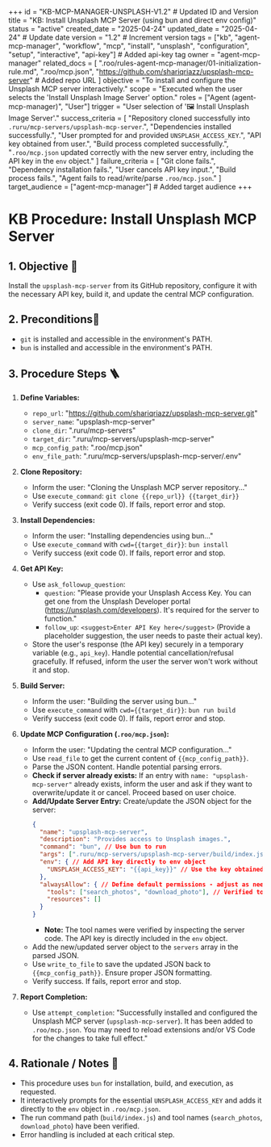 +++
id = "KB-MCP-MANAGER-UNSPLASH-V1.2" # Updated ID and Version
title = "KB: Install Unsplash MCP Server (using bun and direct env config)"
status = "active"
created_date = "2025-04-24"
updated_date = "2025-04-24" # Update date
version = "1.2" # Increment version
tags = ["kb", "agent-mcp-manager", "workflow", "mcp", "install", "unsplash", "configuration", "setup", "interactive", "api-key"] # Added api-key tag
owner = "agent-mcp-manager"
related_docs = [
    ".roo/rules-agent-mcp-manager/01-initialization-rule.md",
    ".roo/mcp.json",
    "https://github.com/shariqriazz/upsplash-mcp-server" # Added repo URL
    ]
objective = "To install and configure the Unsplash MCP server interactively."
scope = "Executed when the user selects the 'Install Unsplash Image Server' option."
roles = ["Agent (agent-mcp-manager)", "User"]
trigger = "User selection of '🖼️ Install Unsplash Image Server'."
success_criteria = [
    "Repository cloned successfully into `.ruru/mcp-servers/upsplash-mcp-server`.",
    "Dependencies installed successfully.",
    "User prompted for and provided `UNSPLASH_ACCESS_KEY`.",
    "API key obtained from user.",
    "Build process completed successfully.",
    "`.roo/mcp.json` updated correctly with the new server entry, including the API key in the `env` object."
    ]
failure_criteria = [
    "Git clone fails.",
    "Dependency installation fails.",
    "User cancels API key input.",
    "Build process fails.",
    "Agent fails to read/write/parse `.roo/mcp.json`."
    ]
target_audience = ["agent-mcp-manager"] # Added target audience
+++

# KB Procedure: Install Unsplash MCP Server

## 1. Objective 🎯
Install the `upsplash-mcp-server` from its GitHub repository, configure it with the necessary API key, build it, and update the central MCP configuration.

## 2. Preconditions🚦
*   `git` is installed and accessible in the environment's PATH.
*   `bun` is installed and accessible in the environment's PATH.

## 3. Procedure Steps 🪜

1.  **Define Variables:**
    *   `repo_url`: "https://github.com/shariqriazz/upsplash-mcp-server.git"
    *   `server_name`: "upsplash-mcp-server"
    *   `clone_dir`: ".ruru/mcp-servers"
    *   `target_dir`: ".ruru/mcp-servers/upsplash-mcp-server"
    *   `mcp_config_path`: ".roo/mcp.json"
    *   `env_file_path`: ".ruru/mcp-servers/upsplash-mcp-server/.env"

2.  **Clone Repository:**
    *   Inform the user: "Cloning the Unsplash MCP server repository..."
    *   Use `execute_command`: `git clone {{repo_url}} {{target_dir}}`
    *   Verify success (exit code 0). If fails, report error and stop.

3.  **Install Dependencies:**
    *   Inform the user: "Installing dependencies using bun..."
    *   Use `execute_command` with `cwd={{target_dir}}`: `bun install`
    *   Verify success (exit code 0). If fails, report error and stop.

4.  **Get API Key:**
    *   Use `ask_followup_question`:
        *   `question`: "Please provide your Unsplash Access Key. You can get one from the Unsplash Developer portal (https://unsplash.com/developers). It's required for the server to function."
        *   `follow_up`: `<suggest>Enter API Key here</suggest>` (Provide a placeholder suggestion, the user needs to paste their actual key).
    *   Store the user's response (the API key) securely in a temporary variable (e.g., `api_key`). Handle potential cancellation/refusal gracefully. If refused, inform the user the server won't work without it and stop.

5.  **Build Server:**
    *   Inform the user: "Building the server using bun..."
    *   Use `execute_command` with `cwd={{target_dir}}`: `bun run build`
    *   Verify success (exit code 0). If fails, report error and stop.

6.  **Update MCP Configuration (`.roo/mcp.json`):**
    *   Inform the user: "Updating the central MCP configuration..."
    *   Use `read_file` to get the current content of `{{mcp_config_path}}`.
    *   Parse the JSON content. Handle potential parsing errors.
    *   **Check if server already exists:** If an entry with `name: "upsplash-mcp-server"` already exists, inform the user and ask if they want to overwrite/update it or cancel. Proceed based on user choice.
    *   **Add/Update Server Entry:** Create/update the JSON object for the server:
        ```json
        {
          "name": "upsplash-mcp-server",
          "description": "Provides access to Unsplash images.",
          "command": "bun", // Use bun to run
          "args": [".ruru/mcp-servers/upsplash-mcp-server/build/index.js"], // Verified from package.json
          "env": { // Add API key directly to env object
            "UNSPLASH_ACCESS_KEY": "{{api_key}}" // Use the key obtained in Step 4
          },
          "alwaysAllow": { // Define default permissions - adjust as needed
            "tools": ["search_photos", "download_photo"], // Verified tool names
            "resources": []
          }
        }
        ```
        *   **Note:** The tool names were verified by inspecting the server code. The API key is directly included in the `env` object.
    *   Add the new/updated server object to the `servers` array in the parsed JSON.
    *   Use `write_to_file` to save the updated JSON back to `{{mcp_config_path}}`. Ensure proper JSON formatting.
    *   Verify success. If fails, report error and stop.

7.  **Report Completion:**
    *   Use `attempt_completion`: "Successfully installed and configured the Unsplash MCP server (`upsplash-mcp-server`). It has been added to `.roo/mcp.json`. You may need to reload extensions and/or VS Code for the changes to take full effect."

## 4. Rationale / Notes 🤔
*   This procedure uses `bun` for installation, build, and execution, as requested.
*   It interactively prompts for the essential `UNSPLASH_ACCESS_KEY` and adds it directly to the `env` object in `.roo/mcp.json`.
*   The run command path (`build/index.js`) and tool names (`search_photos`, `download_photo`) have been verified.
*   Error handling is included at each critical step.
